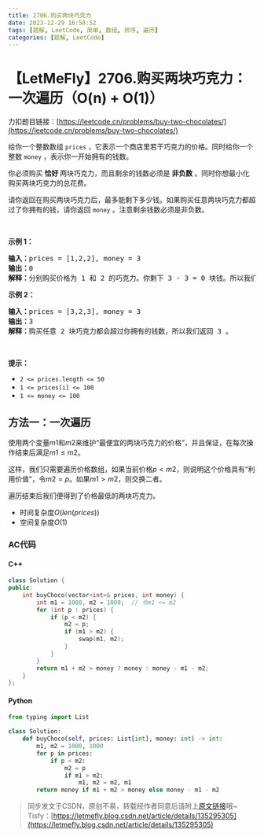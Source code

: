 ```yaml
---
title: 2706.购买两块巧克力
date: 2023-12-29 16:58:52
tags: [题解, LeetCode, 简单, 数组, 排序, 遍历]
categories: [题解, LeetCode]
---
```


# 【LetMeFly】2706.购买两块巧克力：一次遍历（O(n) + O(1)）

力扣题目链接：[https://leetcode.cn/problems/buy-two-chocolates/](https://leetcode.cn/problems/buy-two-chocolates/)

<p>给你一个整数数组&nbsp;<code>prices</code>&nbsp;，它表示一个商店里若干巧克力的价格。同时给你一个整数&nbsp;<code>money</code>&nbsp;，表示你一开始拥有的钱数。</p>

<p>你必须购买 <strong>恰好&nbsp;</strong>两块巧克力，而且剩余的钱数必须是 <strong>非负数</strong>&nbsp;。同时你想最小化购买两块巧克力的总花费。</p>

<p>请你返回在购买两块巧克力后，最多能剩下多少钱。如果购买任意两块巧克力都超过了你拥有的钱，请你返回 <code>money</code>&nbsp;。注意剩余钱数必须是非负数。</p>

<p>&nbsp;</p>

<p><strong>示例 1：</strong></p>

<pre><b>输入：</b>prices = [1,2,2], money = 3
<b>输出：</b>0
<b>解释：</b>分别购买价格为 1 和 2 的巧克力。你剩下 3 - 3 = 0 块钱。所以我们返回 0 。
</pre>

<p><strong>示例 2：</strong></p>

<pre><b>输入：</b>prices = [3,2,3], money = 3
<b>输出：</b>3
<b>解释：</b>购买任意 2 块巧克力都会超过你拥有的钱数，所以我们返回 3 。
</pre>

<p>&nbsp;</p>

<p><strong>提示：</strong></p>

<ul>
	<li><code>2 &lt;= prices.length &lt;= 50</code></li>
	<li><code>1 &lt;= prices[i] &lt;= 100</code></li>
	<li><code>1 &lt;= money &lt;= 100</code></li>
</ul>


    
## 方法一：一次遍历

使用两个变量$m1$和$m2$来维护“最便宜的两块巧克力的价格”，并且保证，在每次操作结束后满足$m1\leq m2$。

这样，我们只需要遍历价格数组，如果当前价格$p\lt m2$，则说明这个价格具有“利用价值”，令$m2=p$。如果$m1\gt m2$，则交换二者。

遍历结束后我们便得到了价格最低的两块巧克力。

+ 时间复杂度$O(len(prices))$
+ 空间复杂度$O(1)$

### AC代码

#### C++

```cpp
class Solution {
public:
    int buyChoco(vector<int>& prices, int money) {
        int m1 = 1000, m2 = 1000;  // 令m1 <= m2
        for (int p : prices) {
            if (p < m2) {
                m2 = p;
                if (m1 > m2) {
                    swap(m1, m2);
                }
            }
        }
        return m1 + m2 > money ? money : money - m1 - m2;
    }
};
```

#### Python

```python
from typing import List

class Solution:
    def buyChoco(self, prices: List[int], money: int) -> int:
        m1, m2 = 1000, 1000
        for p in prices:
            if p < m2:
                m2 = p
                if m1 > m2:
                    m1, m2 = m2, m1
        return money if m1 + m2 > money else money - m1 - m2
```

> 同步发文于CSDN，原创不易，转载经作者同意后请附上[原文链接](https://blog.letmefly.xyz/2023/12/29/LeetCode%202706.%E8%B4%AD%E4%B9%B0%E4%B8%A4%E5%9D%97%E5%B7%A7%E5%85%8B%E5%8A%9B/)哦~
> Tisfy：[https://letmefly.blog.csdn.net/article/details/135295305](https://letmefly.blog.csdn.net/article/details/135295305)
